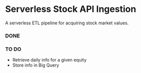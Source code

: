 # Serverless Stock API Ingestion

A serverless ETL pipeline for acquiring stock market values.

### DONE

### TO DO

* Retrieve daily info for a given equity
* Store info in Big Query
